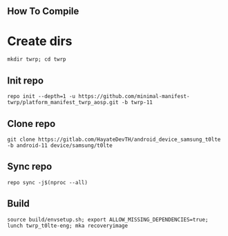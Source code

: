 ## How To Compile

# Create dirs
```
mkdir twrp; cd twrp
```

## Init repo
```
repo init --depth=1 -u https://github.com/minimal-manifest-twrp/platform_manifest_twrp_aosp.git -b twrp-11
```

## Clone repo
```
git clone https://gitlab.com/HayateDevTH/android_device_samsung_t0lte -b android-11 device/samsung/t0lte
```

## Sync repo
```
repo sync -j$(nproc --all)
```

## Build
```
source build/envsetup.sh; export ALLOW_MISSING_DEPENDENCIES=true; lunch twrp_t0lte-eng; mka recoveryimage
```

